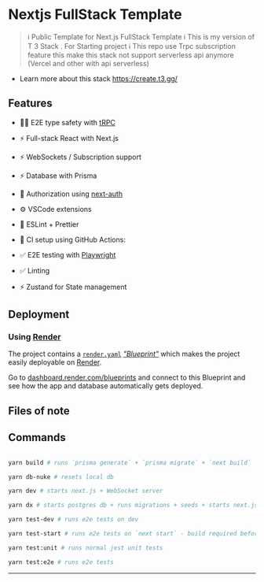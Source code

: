 # Nextjs FullStack Template

> ℹ️ Public Template for Next.js FullStack Template ℹ️
> This is my version of T 3 Stack . For Starting project
> ℹ️ This repo use Trpc subscription feature this make this stack not support serverless api anymore (Vercel and other with api serverless)

- Learn more about this stack https://create.t3.gg/

  
  

## Features

- 🧙‍♂️ E2E type safety with [tRPC](https://trpc.io)

- ⚡ Full-stack React with Next.js

- ⚡ WebSockets / Subscription support

- ⚡ Database with Prisma

- 🔐 Authorization using [next-auth](https://next-auth.js.org/)

- ⚙️ VSCode extensions

- 🎨 ESLint + Prettier

- 💚 CI setup using GitHub Actions:

- ✅ E2E testing with [Playwright](https://playwright.dev/)

- ✅ Linting

- ⚡ Zustand for State management

  

## Deployment

  
### Using [Render](https://render.com/)

  

The project contains a [`render.yaml`](./render.yaml) [*"Blueprint"*](https://render.com/docs/blueprint-spec) which makes the project easily deployable on [Render](https://render.com/).

  

Go to [dashboard.render.com/blueprints](https://dashboard.render.com/blueprints) and connect to this Blueprint and see how the app and database automatically gets deployed.

## Files of note



## Commands

  

```bash

yarn build # runs `prisma generate` + `prisma migrate` + `next build`

yarn db-nuke # resets local db

yarn dev # starts next.js + WebSocket server

yarn dx # starts postgres db + runs migrations + seeds + starts next.js

yarn test-dev # runs e2e tests on dev

yarn test-start # runs e2e tests on `next start` - build required before

yarn test:unit # runs normal jest unit tests

yarn test:e2e # runs e2e tests

```

---

  

